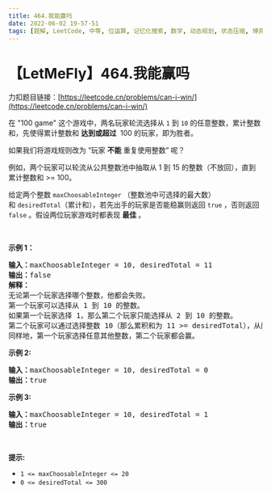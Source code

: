 ```yaml
---
title: 464.我能赢吗
date: 2022-06-02 19-57-51
tags: [题解, LeetCode, 中等, 位运算, 记忆化搜索, 数学, 动态规划, 状态压缩, 博弈]
---
```


# 【LetMeFly】464.我能赢吗

力扣题目链接：[https://leetcode.cn/problems/can-i-win/](https://leetcode.cn/problems/can-i-win/)

<p>在 "100 game" 这个游戏中，两名玩家轮流选择从 <code>1</code> 到 <code>10</code> 的任意整数，累计整数和，先使得累计整数和 <strong>达到或超过</strong>&nbsp; 100 的玩家，即为胜者。</p>

<p>如果我们将游戏规则改为 “玩家 <strong>不能</strong> 重复使用整数” 呢？</p>

<p>例如，两个玩家可以轮流从公共整数池中抽取从 1 到 15 的整数（不放回），直到累计整数和 &gt;= 100。</p>

<p>给定两个整数&nbsp;<code>maxChoosableInteger</code>&nbsp;（整数池中可选择的最大数）和&nbsp;<code>desiredTotal</code>（累计和），若先出手的玩家是否能稳赢则返回 <code>true</code>&nbsp;，否则返回 <code>false</code> 。假设两位玩家游戏时都表现 <strong>最佳</strong> 。</p>

<p>&nbsp;</p>

<p><strong>示例 1：</strong></p>

<pre>
<strong>输入：</strong>maxChoosableInteger = 10, desiredTotal = 11
<strong>输出：</strong>false
<strong>解释：
</strong>无论第一个玩家选择哪个整数，他都会失败。
第一个玩家可以选择从 1 到 10 的整数。
如果第一个玩家选择 1，那么第二个玩家只能选择从 2 到 10 的整数。
第二个玩家可以通过选择整数 10（那么累积和为 11 &gt;= desiredTotal），从而取得胜利.
同样地，第一个玩家选择任意其他整数，第二个玩家都会赢。
</pre>

<p><strong>示例 2:</strong></p>

<pre>
<b>输入：</b>maxChoosableInteger = 10, desiredTotal = 0
<b>输出：</b>true
</pre>

<p><strong>示例 3:</strong></p>

<pre>
<strong>输入：</strong>maxChoosableInteger = 10, desiredTotal = 1
<strong>输出：</strong>true
</pre>

<p>&nbsp;</p>

<p><strong>提示:</strong></p>

<ul>
	<li><code>1 &lt;= maxChoosableInteger &lt;= 20</code></li>
	<li><code>0 &lt;= desiredTotal &lt;= 300</code></li>
</ul>


    